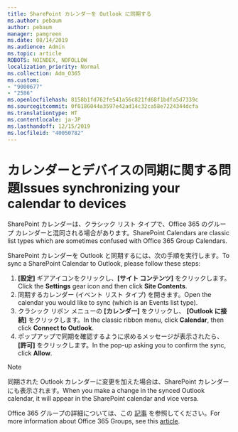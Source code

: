 ```yaml
---
title: SharePoint カレンダーを Outlook に同期する
ms.author: pebaum
author: pebaum
manager: pamgreen
ms.date: 08/14/2019
ms.audience: Admin
ms.topic: article
ROBOTS: NOINDEX, NOFOLLOW
localization_priority: Normal
ms.collection: Adm_O365
ms.custom:
- "9000677"
- "2586"
ms.openlocfilehash: 8158b1fd762fe541a56c821fd68f1bdfa5d7339c
ms.sourcegitcommit: 0f0186044a3597e42ad14c32ca58e7224344dcfa
ms.translationtype: HT
ms.contentlocale: ja-JP
ms.lasthandoff: 12/15/2019
ms.locfileid: "40050782"
---
```

# <a name="issues-synchronizing-your-calendar-to-devices"></a><span data-ttu-id="af792-102">カレンダーとデバイスの同期に関する問題</span><span class="sxs-lookup"><span data-stu-id="af792-102">Issues synchronizing your calendar to devices</span></span>

<span data-ttu-id="af792-103">SharePoint カレンダーは、クラシック リスト タイプで、Office 365 のグループ カレンダーと混同される場合があります。</span><span class="sxs-lookup"><span data-stu-id="af792-103">SharePoint Calendars are classic list types which are sometimes confused with Office 365 Group Calendars.</span></span>

<span data-ttu-id="af792-104">SharePoint カレンダーを Outlook と同期するには、次の手順を実行します。</span><span class="sxs-lookup"><span data-stu-id="af792-104">To sync a SharePoint Calendar to Outlook, please follow these steps:</span></span>

1. <span data-ttu-id="af792-105">**[設定]** ギアアイコンをクリックし、**[サイト コンテンツ]** をクリックします。</span><span class="sxs-lookup"><span data-stu-id="af792-105">Click the **Settings** gear icon and then click **Site Contents**.</span></span>
2. <span data-ttu-id="af792-106">同期するカレンダー (イベント リスト タイプ) を開きます。</span><span class="sxs-lookup"><span data-stu-id="af792-106">Open the calendar you would like to sync (which is an Events list type).</span></span>
3. <span data-ttu-id="af792-107">クラシック リボン メニューの **[カレンダー]** をクリックし、 **[Outlook に接続]** をクリックします。</span><span class="sxs-lookup"><span data-stu-id="af792-107">In the classic ribbon menu, click **Calendar**, then click **Connect to Outlook**.</span></span>
4. <span data-ttu-id="af792-108">ポップアップで同期を確認するように求めるメッセージが表示されたら、**[許可]** をクリックします。</span><span class="sxs-lookup"><span data-stu-id="af792-108">In the pop-up asking you to confirm the sync, click **Allow**.</span></span>

>[!Note]
> <span data-ttu-id="af792-109">同期された Outlook カレンダーに変更を加えた場合は、SharePoint カレンダーにも表示されます。</span><span class="sxs-lookup"><span data-stu-id="af792-109">When you make a change in the synced Outlook calendar, it will appear in the SharePoint calendar and vice versa.</span></span>

<span data-ttu-id="af792-110">Office 365 グループの詳細については、この [記事](https://support.office.com/article/Learn-about-Office-365-groups-b565caa1-5c40-40ef-9915-60fdb2d97fa2) を参照してください。</span><span class="sxs-lookup"><span data-stu-id="af792-110">For more information about Office 365 Groups, see this [article](https://support.office.com/article/Learn-about-Office-365-groups-b565caa1-5c40-40ef-9915-60fdb2d97fa2).</span></span>
